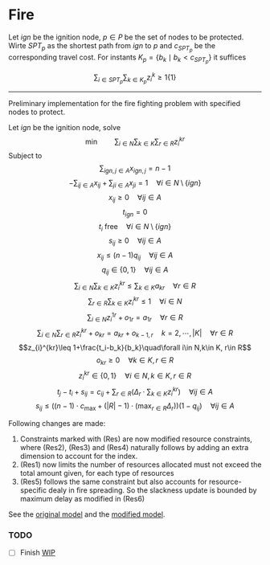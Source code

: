 # Fire


Let $ign$ be the ignition node, $p\in P$ be the set of nodes to be protected. Wirte $SPT_p$ as the shortest path from $ign$ to $p$ and $c_{SPT_p}$ be the corresponding travel cost.
For instants $K_p=\{b_k\mid b_k< c_{SPT_p}\}$ it suffices

$$\sum_{i\in SPT_p}\sum_{k\in K_p}z_i^k\geq 1\{1\}$$


***

Preliminary implementation for the fire fighting problem with specified nodes to protect.

Let $ign$ be the ignition node, solve
$$\min \qquad \sum_{i\in N}\sum_{k\in K}\sum_{r\in R} z_{i}^{kr}\tag{OF}$$
Subject to
$$\sum_{ign,j\in A}x_{ign,j}=n-1$$
$$-\sum_{ij\in A}x_{ij}+\sum_{ji\in A}x_{ji}=1\quad \forall i\in N\setminus \{ign\}$$
$$x_{ij}\geq0\quad\forall ij\in A$$
$$t_{ign}=0$$
$$t_i\text{ free}\quad\forall i\in N\setminus \{ign\}$$
$$s_{ij}\geq0\quad\forall ij\in A$$
$$x_{ij}\leq (n-1)q_{ij}\quad\forall ij\in A$$
$$q_{ij}\in\{0,1\}\quad\forall ij\in A$$
$$\sum_{i\in N}\sum_{k\in K} z_{i}^{kr}\leq \sum_{k\in K}a_{kr}\quad\forall r\in R \tag{Res1}$$
$$\sum_{r\in R}\sum_{k\in K} z_{i}^{kr}\leq 1\quad\forall i\in N$$
$$\sum_{i\in N} z_{i}^{1r}+o_{1r}=a_{1r}\quad\forall r\in R \tag{Res2}$$
$$\sum_{i\in N}\sum_{r\in R} z_{i}^{kr}+o_{kr}=a_{kr}+o_{k-1,r}\quad k=2,\cdots,|K|\quad\forall r\in R \tag{Res3}$$
$$z_{i}^{kr}\leq 1+\frac{t_i-b_k}{b_k}\quad\forall i\in N,k\in K, r\in R$$
$$o_{kr}\geq0\quad\forall k\in K, r\in R \tag{Res4}$$
$$z_{i}^{kr}\in\{0,1\}\quad\forall i\in N,k\in K, r\in R$$
$$t_j-t_i+s_{ij}=c_{ij}+\sum_{r\in R}\left(\Delta_r\cdot\sum_{k\in K}z_{i}^{kr}\right)\quad\forall ij\in A\tag{Res5}$$
$$s_{ij}\leq \left((n-1)\cdot c_{\max}+(|R|-1)\cdot \left(\max_{r\in R}\Delta_r\right)\right)(1-q_{ij})\quad\forall ij\in A\tag{Res6}$$


Following changes are made:
  1. Constraints marked with (Res) are now modified resource constraints, where (Res2), (Res3) and (Res4) naturally follows by adding an extra dimension to account for the index.
  2. (Res1) now limits the number of resources allocated must not exceed the total amount given, for each type of resources
  3. (Res5) follows the same constraint but also accounts for resource-specific dealy in fire spreading. So the slackness update is bounded by maximum delay as modified in (Res6)

See the [original model](test.ipynb) and the [modified model](model_protect.py). 

### TODO
- [ ] Finish [WIP](model.ipynb)

